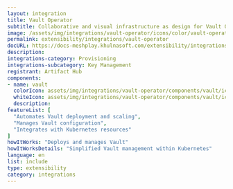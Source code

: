 ```yaml
---
layout: integration
title: Vault Operator
subtitle: Collaborative and visual infrastructure as design for Vault Operator
image: /assets/img/integrations/vault-operator/icons/color/vault-operator-color.svg
permalink: extensibility/integrations/vault-operator
docURL: https://docs-meshplay.khulnasoft.com/extensibility/integrations/vault-operator
description: 
integrations-category: Provisioning
integrations-subcategory: Key Management
registrant: Artifact Hub
components: 
- name: vault
  colorIcon: assets/img/integrations/vault-operator/components/vault/icons/color/vault-color.svg
  whiteIcon: assets/img/integrations/vault-operator/components/vault/icons/white/vault-white.svg
  description: 
featureList: [
  "Automates Vault deployment and scaling",
  "Manages Vault configuration",
  "Integrates with Kubernetes resources"
]
howItWorks: "Deploys and manages Vault"
howItWorksDetails: "Simplified Vault management within Kubernetes"
language: en
list: include
type: extensibility
category: integrations
---
```

